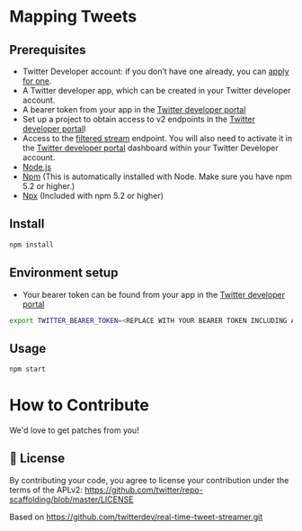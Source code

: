 # Mapping Tweets

## Prerequisites

- Twitter Developer account: if you don’t have one already, you can [apply for one](https://developer.twitter.com/en/apply-for-access.html).
- A Twitter developer app, which can be created in your Twitter developer account.
- A bearer token from your app in the [Twitter developer portal](https://developer.twitter.com/en/docs/developer-portal/overview)
- Set up a project to obtain access to v2 endpoints in the [Twitter developer portal](https://developer.twitter.com/en/docs/developer-portal/overview)l
- Access to the [filtered stream](http://developer.twitter.com/en/docs/twitter-api/tweets/filter-stream) endpoint. You will also need to activate it in the [Twitter developer portal](https://developer.twitter.com/en/docs/developer-portal/overview) dashboard within your Twitter Developer account.
- [Node.js](https://nodejs.org/)
- [Npm](https://docs.npmjs.com/about-npm) (This is automatically installed with Node. Make sure you have npm 5.2 or higher.)
- [Npx](https://www.npmjs.com/package/npx) (Included with npm 5.2 or higher)

## Install

```sh
npm install
```

## Environment setup

- Your bearer token can be found from your app in the [Twitter developer portal](https://developer.twitter.com/en/docs/developer-portal/overview)

```sh
export TWITTER_BEARER_TOKEN=<REPLACE WITH YOUR BEARER TOKEN INCLUDING ANGLE BRACKETS>
```

## Usage

```sh
npm start
```


# How to Contribute

We'd love to get patches from you!

## 📝 License

By contributing your code, you agree to license your contribution under the
terms of the APLv2: https://github.com/twitter/repo-scaffolding/blob/master/LICENSE

Based on https://github.com/twitterdev/real-time-tweet-streamer.git
